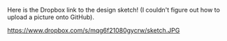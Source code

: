 Here is the Dropbox link to the design sketch! (I couldn't figure out how to upload a picture onto GitHub).

https://www.dropbox.com/s/mqg6f21080gycrw/sketch.JPG

